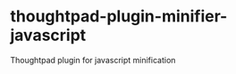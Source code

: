 thoughtpad-plugin-minifier-javascript
=====================================

Thoughtpad plugin for javascript minification
